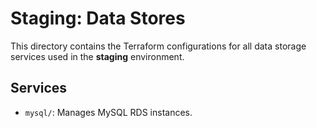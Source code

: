 # Staging: Data Stores

This directory contains the Terraform configurations for all data storage services used in the **staging** environment.

## Services

-   `mysql/`: Manages MySQL RDS instances.